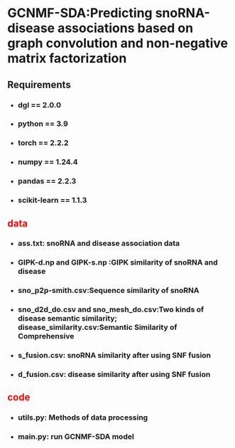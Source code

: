 # GCNMF-SDA:Predicting snoRNA-disease associations based on graph convolution and non-negative matrix factorization

## Requirements
* ### dgl == 2.0.0
* ### python == 3.9
* ### torch == 2.2.2
* ### numpy == 1.24.4
* ### pandas == 2.2.3
* ### scikit-learn == 1.1.3

## <span style="color:red">data</span>

* ### ass.txt: snoRNA and disease association data

* ### GIPK-d.np and GIPK-s.np :GIPK similarity of snoRNA and disease

* ### sno_p2p-smith.csv:Sequence similarity of snoRNA

* ### sno_d2d_do.csv and sno_mesh_do.csv:Two kinds of disease semantic similarity; disease_similarity.csv:Semantic Similarity of Comprehensive

* ### s_fusion.csv: snoRNA similarity after using SNF fusion

* ### d_fusion.csv: disease similarity after using SNF fusion

## <span style="color:red">code </span>

* ### utils.py: Methods of data processing

* ### main.py: run GCNMF-SDA model
